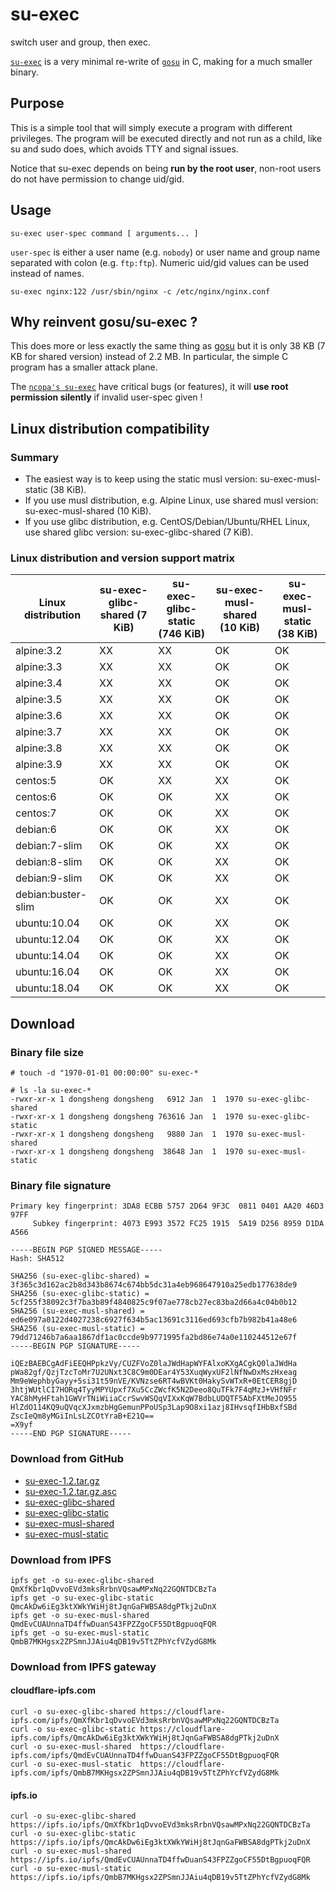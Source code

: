 # su-exec

switch user and group, then exec.

[`su-exec`](https://github.com/songdongsheng/su-exec) is a very minimal re-write of
[`gosu`](https://github.com/tianon/gosu) in C, making for a much smaller binary.

## Purpose

This is a simple tool that will simply execute a program with different
privileges. The program will be executed directly and not run as a child,
like su and sudo does, which avoids TTY and signal issues.

Notice that su-exec depends on being **run by the root user**, non-root
users do not have permission to change uid/gid.

## Usage

```shell
su-exec user-spec command [ arguments... ]
```

`user-spec` is either a user name (e.g. `nobody`) or user name and group
name separated with colon (e.g. `ftp:ftp`). Numeric uid/gid values
can be used instead of names.

```shell
su-exec nginx:122 /usr/sbin/nginx -c /etc/nginx/nginx.conf
```

## Why reinvent gosu/su-exec ?

This does more or less exactly the same thing as [gosu](https://github.com/tianon/gosu)
but it is only 38 KB (7 KB for shared version) instead of 2.2 MB.
In particular, the simple C program has a smaller attack plane.

The [`ncopa's su-exec`](https://github.com/ncopa/su-exec) have critical bugs (or features),
it will **use root permission silently** if invalid user-spec given !

## Linux distribution compatibility

### Summary

+ The easiest way is to keep using the static musl version: su-exec-musl-static (38 KiB).
+ If you use musl distribution, e.g. Alpine Linux, use shared musl version: su-exec-musl-shared (10 KiB).
+ If you use glibc distribution, e.g. CentOS/Debian/Ubuntu/RHEL Linux, use shared glibc version: su-exec-glibc-shared (7 KiB).

### Linux distribution and version support matrix

| Linux distribution | su-exec-glibc-shared (7 KiB)| su-exec-glibc-static (746 KiB) | su-exec-musl-shared (10 KiB) | su-exec-musl-static (38 KiB) |
| ------------------ | -------------------- | -------------------- | ------------------- | ------------------- |
| alpine:3.2         | XX                   | XX                   | OK                  | OK                  |
| alpine:3.3         | XX                   | XX                   | OK                  | OK                  |
| alpine:3.4         | XX                   | XX                   | OK                  | OK                  |
| alpine:3.5         | XX                   | XX                   | OK                  | OK                  |
| alpine:3.6         | XX                   | XX                   | OK                  | OK                  |
| alpine:3.7         | XX                   | XX                   | OK                  | OK                  |
| alpine:3.8         | XX                   | XX                   | OK                  | OK                  |
| alpine:3.9         | XX                   | XX                   | OK                  | OK                  |
| centos:5           | OK                   | XX                   | XX                  | OK                  |
| centos:6           | OK                   | OK                   | XX                  | OK                  |
| centos:7           | OK                   | OK                   | XX                  | OK                  |
| debian:6           | OK                   | OK                   | XX                  | OK                  |
| debian:7-slim      | OK                   | OK                   | XX                  | OK                  |
| debian:8-slim      | OK                   | OK                   | XX                  | OK                  |
| debian:9-slim      | OK                   | OK                   | XX                  | OK                  |
| debian:buster-slim | OK                   | OK                   | XX                  | OK                  |
| ubuntu:10.04       | OK                   | OK                   | XX                  | OK                  |
| ubuntu:12.04       | OK                   | OK                   | XX                  | OK                  |
| ubuntu:14.04       | OK                   | OK                   | XX                  | OK                  |
| ubuntu:16.04       | OK                   | OK                   | XX                  | OK                  |
| ubuntu:18.04       | OK                   | OK                   | XX                  | OK                  |

## Download

### Binary file size

``` shell
# touch -d "1970-01-01 00:00:00" su-exec-*

# ls -la su-exec-*
-rwxr-xr-x 1 dongsheng dongsheng   6912 Jan  1  1970 su-exec-glibc-shared
-rwxr-xr-x 1 dongsheng dongsheng 763616 Jan  1  1970 su-exec-glibc-static
-rwxr-xr-x 1 dongsheng dongsheng   9880 Jan  1  1970 su-exec-musl-shared
-rwxr-xr-x 1 dongsheng dongsheng  38648 Jan  1  1970 su-exec-musl-static
```

### Binary file signature

```
Primary key fingerprint: 3DA8 ECBB 5757 2D64 9F3C  0811 0401 AA20 46D3 97FF
     Subkey fingerprint: 4073 E993 3572 FC25 1915  5A19 D256 8959 D1DA A566

-----BEGIN PGP SIGNED MESSAGE-----
Hash: SHA512

SHA256 (su-exec-glibc-shared) = 3f365c3d162ac2b8d343b8674c674bb5dc31a4eb968647910a25edb177638de9
SHA256 (su-exec-glibc-static) = 5cf255f38092c3f7ba3b89f4840825c9f07ae778cb27ec83ba2d66a4c04b0b12
SHA256 (su-exec-musl-shared) = ed6e097a0122d4027238c6927f634b5ac13691c3116ed693cfb7b982b41a48e6
SHA256 (su-exec-musl-static) = 79dd71246b7a6aa1867df1ac0ccde9b9771995fa2bd86e74a0e110244512e67f
-----BEGIN PGP SIGNATURE-----

iQEzBAEBCgAdFiEEQHPpkzVy/CUZFVoZ0laJWdHapWYFAlxoKXgACgkQ0laJWdHa
pWa82gf/QzjTzcToMr7U2UNxt3C8C9m0DEar4Y53XuqWyxUF2lNfNwDxMszHxeag
Mm9eWephbyGayy+5si31t59nVE/KVNzse6RT4wBVKt0HakySvWTxR+0EtCER8gjD
3htjWUtlCI7HORq4TyyMPYUpxf7Xu5CcZWcfK5N2Deeo8QuTFk7F4qMzJ+VHfNFr
YAC8hMyHFtah1GWVrTNiWiiaCcrSwvWSQqVIXxKqW7BdbLUDQTF5AbFXtMeJO955
HlZdO114KQ9uQVqcXJxmzbHgGemunPPoUSp3Lap9O8xi1azj8IHvsqfIHbBxfSBd
ZscIeQm8yMGiInLsLZCOtYraB+E21Q==
=X9yf
-----END PGP SIGNATURE-----
```

### Download from GitHub

+ [su-exec-1.2.tar.gz](https://github.com/songdongsheng/su-exec/releases/download/1.2/su-exec-1.2.tar.gz)
+ [su-exec-1.2.tar.gz.asc](https://github.com/songdongsheng/su-exec/releases/download/1.2/su-exec-1.2.tar.gz.asc)
+ [su-exec-glibc-shared](https://github.com/songdongsheng/su-exec/releases/download/1.2/su-exec-glibc-shared)
+ [su-exec-glibc-static](https://github.com/songdongsheng/su-exec/releases/download/1.2/su-exec-glibc-static)
+ [su-exec-musl-shared](https://github.com/songdongsheng/su-exec/releases/download/1.2/su-exec-musl-shared)
+ [su-exec-musl-static](https://github.com/songdongsheng/su-exec/releases/download/1.2/su-exec-musl-static)

### Download from IPFS

```shell
ipfs get -o su-exec-glibc-shared QmXfKbr1qDvvoEVd3mksRrbnVQsawMPxNq22GQNTDCBzTa
ipfs get -o su-exec-glibc-static QmcAkDw6iEg3ktXWkYWiHj8tJqnGaFWBSA8dgPTkj2uDnX
ipfs get -o su-exec-musl-shared  QmdEvCUAUnnaTD4ffwDuanS43FPZZgoCF55DtBgpuoqFQR
ipfs get -o su-exec-musl-static  QmbB7MKHgsx2ZPSmnJJAiu4qDB19v5TtZPhYcfVZydG8Mk
```

### Download from IPFS gateway

#### cloudflare-ipfs.com

```shell
curl -o su-exec-glibc-shared https://cloudflare-ipfs.com/ipfs/QmXfKbr1qDvvoEVd3mksRrbnVQsawMPxNq22GQNTDCBzTa
curl -o su-exec-glibc-static https://cloudflare-ipfs.com/ipfs/QmcAkDw6iEg3ktXWkYWiHj8tJqnGaFWBSA8dgPTkj2uDnX
curl -o su-exec-musl-shared  https://cloudflare-ipfs.com/ipfs/QmdEvCUAUnnaTD4ffwDuanS43FPZZgoCF55DtBgpuoqFQR
curl -o su-exec-musl-static  https://cloudflare-ipfs.com/ipfs/QmbB7MKHgsx2ZPSmnJJAiu4qDB19v5TtZPhYcfVZydG8Mk
```

#### ipfs.io

```shell
curl -o su-exec-glibc-shared https://ipfs.io/ipfs/QmXfKbr1qDvvoEVd3mksRrbnVQsawMPxNq22GQNTDCBzTa
curl -o su-exec-glibc-static https://ipfs.io/ipfs/QmcAkDw6iEg3ktXWkYWiHj8tJqnGaFWBSA8dgPTkj2uDnX
curl -o su-exec-musl-shared  https://ipfs.io/ipfs/QmdEvCUAUnnaTD4ffwDuanS43FPZZgoCF55DtBgpuoqFQR
curl -o su-exec-musl-static  https://ipfs.io/ipfs/QmbB7MKHgsx2ZPSmnJJAiu4qDB19v5TtZPhYcfVZydG8Mk
```
